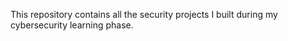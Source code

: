 This repository contains all the security projects I built during my cybersecurity learning phase.  
